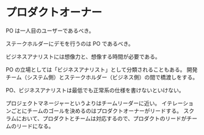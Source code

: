 # プロダクトオーナー

PO は一人目のユーザーであるべき。

ステークホルダーにデモを行うのは PO であるべき。

ビジネスアナリストには想像力と、想像する時間が必要である。

PO の立場としては「ビジネスアナリスト」として分類されることもある。
開発チーム（システム側）とステークホルダー（ビジネス側）の間で橋渡しをする。

PO、ビジネスアナリストは最低でも正常系の仕様を書けないといけない。

プロジェクトマネージャーというよりはチームリーダーに近い。
イテレーションごとにチームのゴールを決めるのはプロダクトオーナーがリードする。
スクラムにおいて、プロダクトとチームは対応するので、プロダクトのリードがチームのリードになる。
